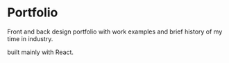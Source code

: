 # Portfolio

Front and back design portfolio with work examples and brief history of my time in industry.

built mainly with React.
